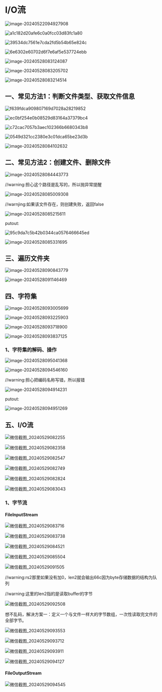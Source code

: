 # I/O流



![image-20240522094927908](E:\md_picture\image-20240522094927908.png)



![a1c182d20afe6c0a0fcc03d83fc1a80](E:\md_picture\a1c182d20afe6c0a0fcc03d83fc1a80.png)



![39534dc7561e7cda2fd5b54b65e824c](E:\md_picture\39534dc7561e7cda2fd5b54b65e824c.png)



![6e6302e60702d6f7e6af5e537724ebb](E:\md_picture\6e6302e60702d6f7e6af5e537724ebb.png)

![image-20240528083124087](E:\md_picture\image-20240528083124087.png)



![image-20240528083205702](E:\md_picture\image-20240528083205702.png)



![image-20240528083214514](E:\md_picture\image-20240528083214514.png)



## 一、常见方法1：判断文件类型、获取文件信息



![f639fdca909807169d7028a28219852](E:\md_picture\f639fdca909807169d7028a28219852.png)



![ec0bf254e0b08529d83164a37379bc4](E:\md_picture\ec0bf254e0b08529d83164a37379bc4.png)



![c72cac7057b3aec102366b6680343b8](E:\md_picture\c72cac7057b3aec102366b6680343b8.png)



![0549d321cc2380e3c01dca65be23d3b](E:\md_picture\0549d321cc2380e3c01dca65be23d3b.png)



![image-20240528084102632](E:\md_picture\image-20240528084102632.png)



## 二、常见方法2：创建文件、删除文件



![image-20240528084443773](E:\md_picture\image-20240528084443773.png)

//warning:担心这个路径是乱写的，所以抛异常提醒



![image-20240528085009308](E:\md_picture\image-20240528085009308.png)

//warnjing:如果该文件存在，则创建失败，返回false



![image-20240528085215611](E:\md_picture\image-20240528085215611.png)



putout:



![95c9da7c5b42b0344ca0576466645ed](E:\md_picture\95c9da7c5b42b0344ca0576466645ed.png)



![image-20240528085331695](E:\md_picture\image-20240528085331695.png)



## 三、遍历文件夹



![image-20240528090843779](E:\md_picture\image-20240528090843779.png)



![image-20240528091146469](E:\md_picture\image-20240528091146469.png)



## 四、字符集



![image-20240528093005699](E:\md_picture\image-20240528093005699.png)



![image-20240528093225903](E:\md_picture\image-20240528093225903.png)



![image-20240528093718900](E:\md_picture\image-20240528093718900.png)



![image-20240528093837125](E:\md_picture\image-20240528093837125.png)



### 1、字符集的解码、操作



![image-20240528095041368](E:\md_picture\image-20240528095041368.png)

![image-20240528094546160](E:\md_picture\image-20240528094546160.png)



//warning:担心把编码名称写错，所以报错



![image-20240528094914231](E:\md_picture\image-20240528094914231.png)



putout:



![image-20240528094951269](E:\md_picture\image-20240528094951269.png)



## 五、I/O流



![微信截图_20240529082255](E:\md_picture\微信截图_20240529082255.png)

![微信截图_20240529082358](E:\md_picture\微信截图_20240529082358.png)



![微信截图_20240529082547](E:\md_picture\微信截图_20240529082547.png)



![微信截图_20240529082749](E:\md_picture\微信截图_20240529082749.png)



![微信截图_20240529082824](E:\md_picture\微信截图_20240529082824.png)



![微信截图_20240529083043](E:\md_picture\微信截图_20240529083043.png)



### 1、字节流



#### FileInputStream 



![微信截图_20240529083716](E:\md_picture\微信截图_20240529083716.png)



![微信截图_20240529083738](E:\md_picture\微信截图_20240529083738.png)



![微信截图_20240529084521](E:\md_picture\微信截图_20240529084521.png)



![微信截图_20240529085504](E:\md_picture\微信截图_20240529085504.png)



![微信截图_20240529091505](E:\md_picture\微信截图_20240529091505.png)



//warning:rs2那里如果没有加0，len2就会输出66c因为byte存储数据的结构为队列



//warning:这里的len2指的是读取buffer的字节



![微信截图_20240529092508](E:\md_picture\微信截图_20240529092508.png)



想不乱码，解决方案一：定义一个与文件一样大的字节数组，一次性读取完文件的全部字节。



![微信截图_20240529093553](E:\md_picture\微信截图_20240529093553.png)



![微信截图_20240529093712](E:\md_picture\微信截图_20240529093712.png)



![微信截图_20240529093911](E:\md_picture\微信截图_20240529093911.png)



![微信截图_20240529094127](E:\md_picture\微信截图_20240529094127.png)

#### FileOutputStream



![微信截图_20240529094545](E:\md_picture\微信截图_20240529094545.png)